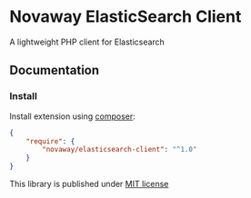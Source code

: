 # Novaway ElasticSearch Client

A lightweight PHP client for Elasticsearch

## Documentation

### Install

Install extension using [composer](https://getcomposer.org):

```json
{
    "require": {
        "novaway/elasticsearch-client": "^1.0"
    }
}
```


This library is published under [MIT license](LICENSE)
